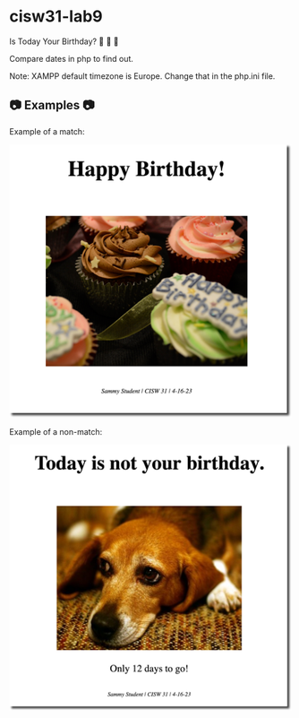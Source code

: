 # cisw31-lab9

Is Today Your Birthday? 🎂 🎉 🎈 

Compare dates in php to find out.

Note: XAMPP default timezone is Europe. Change that in the php.ini file.

## 📷 Examples 📷

Example of a match:

![](assets/match.png)

Example of a non-match:

![](assets/no-match.png)

